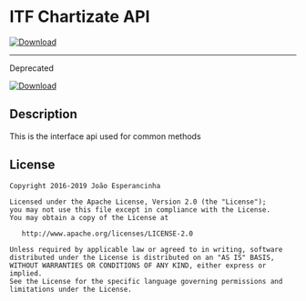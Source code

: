 # ITF Chartizate API

 
[ ![Download](https://api.bintray.com/packages/jesperancinha/itf/itf-chartizate-api/images/download.svg) ](https://bintray.com/jesperancinha/itf/itf-chartizate-api/_latestVersion)

---
Deprecated

[ ![Download](https://api.bintray.com/packages/jesperancinha/maven/itf-chartizate-java/images/download.svg) ](https://bintray.com/jesperancinha/maven/itf-chartizate-java/_latestVersion)

## Description

This is the interface api used for common methods

## License

```
Copyright 2016-2019 João Esperancinha

Licensed under the Apache License, Version 2.0 (the "License");
you may not use this file except in compliance with the License.
You may obtain a copy of the License at

   http://www.apache.org/licenses/LICENSE-2.0

Unless required by applicable law or agreed to in writing, software
distributed under the License is distributed on an "AS IS" BASIS,
WITHOUT WARRANTIES OR CONDITIONS OF ANY KIND, either express or implied.
See the License for the specific language governing permissions and
limitations under the License.
```

